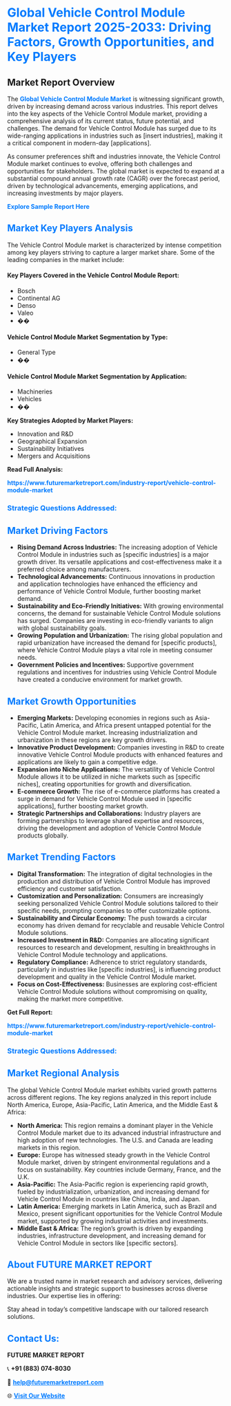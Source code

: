<h1 style="color: #007BFF;">Global Vehicle Control Module Market Report 2025-2033: Driving Factors, Growth Opportunities, and Key Players</h1>

<section id="overview">
<h2>Market Report Overview</h2>
<p>The <a href="https://www.futuremarketreport.com/industry-report/vehicle-control-module-market" style="color: #007BFF; text-decoration: none;"><strong>Global Vehicle Control Module Market</strong></a> is witnessing significant growth, driven by increasing demand across various industries. This report delves into the key aspects of the Vehicle Control Module market, providing a comprehensive analysis of its current status, future potential, and challenges. The demand for Vehicle Control Module has surged due to its wide-ranging applications in industries such as [insert industries], making it a critical component in modern-day [applications].</p>
<p>As consumer preferences shift and industries innovate, the Vehicle Control Module market continues to evolve, offering both challenges and opportunities for stakeholders. The global market is expected to expand at a substantial compound annual growth rate (CAGR) over the forecast period, driven by technological advancements, emerging applications, and increasing investments by major players.</p>
</section>

<section id="overview">
<p><a href="https://www.futuremarketreport.com/request-sample/reportId=113946" style="color: #007BFF; text-decoration: none;"><strong>Explore Sample Report Here</strong></a></p>
</section>

<section id="key-players">
<h2 style="color: #007BFF;">Market Key Players Analysis</h2>
<p>The Vehicle Control Module market is characterized by intense competition among key players striving to capture a larger market share. Some of the leading companies in the market include:</p>
<h4>Key Players Covered in the Vehicle Control Module Report:</h4>
<ul><li>Bosch</li><li>Continental AG</li><li>Denso</li><li>Valeo</li><li>��</li></ul>
<h4>Vehicle Control Module Market Segmentation by Type:</h4>
<ul><li>General Type</li><li>��</li></ul>

<h4>Vehicle Control Module Market Segmentation by Application:</h4>
<ul><li>Machineries</li><li>Vehicles</li><li>��</li></ul>
<p><strong>Key Strategies Adopted by Market Players:</strong></p>
<ul>
<li>Innovation and R&D</li>
<li>Geographical Expansion</li>
<li>Sustainability Initiatives</li>
<li>Mergers and Acquisitions</li>
</ul>
</section>

<section>
<p><strong>Read Full Analysis: </strong></p><a href="https://www.futuremarketreport.com/industry-report/vehicle-control-module-market" style="color: #007BFF; text-decoration: none;"><strong>https://www.futuremarketreport.com/industry-report/vehicle-control-module-market</strong></a>
<h3 style="color: #007BFF;">Strategic Questions Addressed:</h3>
</section>

<section id="driving-factors">
<h2 style="color: #007BFF;">Market Driving Factors</h2>
<ul>
<li><strong>Rising Demand Across Industries:</strong> The increasing adoption of Vehicle Control Module in industries such as [specific industries] is a major growth driver. Its versatile applications and cost-effectiveness make it a preferred choice among manufacturers.</li>
<li><strong>Technological Advancements:</strong> Continuous innovations in production and application technologies have enhanced the efficiency and performance of Vehicle Control Module, further boosting market demand.</li>
<li><strong>Sustainability and Eco-Friendly Initiatives:</strong> With growing environmental concerns, the demand for sustainable Vehicle Control Module solutions has surged. Companies are investing in eco-friendly variants to align with global sustainability goals.</li>
<li><strong>Growing Population and Urbanization:</strong> The rising global population and rapid urbanization have increased the demand for [specific products], where Vehicle Control Module plays a vital role in meeting consumer needs.</li>
<li><strong>Government Policies and Incentives:</strong> Supportive government regulations and incentives for industries using Vehicle Control Module have created a conducive environment for market growth.</li>
</ul>
</section>

<section id="growth-opportunities">
<h2 style="color: #007BFF;">Market Growth Opportunities</h2>
<ul>
<li><strong>Emerging Markets:</strong> Developing economies in regions such as Asia-Pacific, Latin America, and Africa present untapped potential for the Vehicle Control Module market. Increasing industrialization and urbanization in these regions are key growth drivers.</li>
<li><strong>Innovative Product Development:</strong> Companies investing in R&D to create innovative Vehicle Control Module products with enhanced features and applications are likely to gain a competitive edge.</li>
<li><strong>Expansion into Niche Applications:</strong> The versatility of Vehicle Control Module allows it to be utilized in niche markets such as [specific niches], creating opportunities for growth and diversification.</li>
<li><strong>E-commerce Growth:</strong> The rise of e-commerce platforms has created a surge in demand for Vehicle Control Module used in [specific applications], further boosting market growth.</li>
<li><strong>Strategic Partnerships and Collaborations:</strong> Industry players are forming partnerships to leverage shared expertise and resources, driving the development and adoption of Vehicle Control Module products globally.</li>
</ul>
</section>

<section id="trending-factors">
<h2 style="color: #007BFF;">Market Trending Factors</h2>
<ul>
<li><strong>Digital Transformation:</strong> The integration of digital technologies in the production and distribution of Vehicle Control Module has improved efficiency and customer satisfaction.</li>
<li><strong>Customization and Personalization:</strong> Consumers are increasingly seeking personalized Vehicle Control Module solutions tailored to their specific needs, prompting companies to offer customizable options.</li>
<li><strong>Sustainability and Circular Economy:</strong> The push towards a circular economy has driven demand for recyclable and reusable Vehicle Control Module solutions.</li>
<li><strong>Increased Investment in R&D:</strong> Companies are allocating significant resources to research and development, resulting in breakthroughs in Vehicle Control Module technology and applications.</li>
<li><strong>Regulatory Compliance:</strong> Adherence to strict regulatory standards, particularly in industries like [specific industries], is influencing product development and quality in the Vehicle Control Module market.</li>
<li><strong>Focus on Cost-Effectiveness:</strong> Businesses are exploring cost-efficient Vehicle Control Module solutions without compromising on quality, making the market more competitive.</li>
</ul>
</section>

<section>
<p><strong>Get Full Report: </strong></p><a href="https://www.futuremarketreport.com/industry-report/vehicle-control-module-market" style="color: #007BFF; text-decoration: none;"><strong>https://www.futuremarketreport.com/industry-report/vehicle-control-module-market</strong></a>
<h3 style="color: #007BFF;">Strategic Questions Addressed:</h3>
</section>


<section id="regional-analysis">
<h2 style="color: #007BFF;">Market Regional Analysis</h2>
<p>The global Vehicle Control Module market exhibits varied growth patterns across different regions. The key regions analyzed in this report include North America, Europe, Asia-Pacific, Latin America, and the Middle East & Africa:</p>
<ul>
<li><strong>North America:</strong> This region remains a dominant player in the Vehicle Control Module market due to its advanced industrial infrastructure and high adoption of new technologies. The U.S. and Canada are leading markets in this region.</li>
<li><strong>Europe:</strong> Europe has witnessed steady growth in the Vehicle Control Module market, driven by stringent environmental regulations and a focus on sustainability. Key countries include Germany, France, and the U.K.</li>
<li><strong>Asia-Pacific:</strong> The Asia-Pacific region is experiencing rapid growth, fueled by industrialization, urbanization, and increasing demand for Vehicle Control Module in countries like China, India, and Japan.</li>
<li><strong>Latin America:</strong> Emerging markets in Latin America, such as Brazil and Mexico, present significant opportunities for the Vehicle Control Module market, supported by growing industrial activities and investments.</li>
<li><strong>Middle East & Africa:</strong> The region’s growth is driven by expanding industries, infrastructure development, and increasing demand for Vehicle Control Module in sectors like [specific sectors].</li>
</ul>
</section>

<footer>
<h2 style="color: #007BFF;">About FUTURE MARKET REPORT</h2>
<p>We are a trusted name in market research and advisory services, delivering actionable insights and strategic support to businesses across diverse industries. Our expertise lies in offering:</p>

<p>Stay ahead in today’s competitive landscape with our tailored research solutions.</p>

<h2 style="color: #007BFF;">Contact Us:</h2>
<p><strong>FUTURE MARKET REPORT</strong></p>
<p>📞 <strong>+91 (883) 074-8030</strong></p>
<p>📧 <strong><a href="mailto:help@futuremarketreport.com" style="color: #007BFF;">help@futuremarketreport.com</a></strong></p>
<p>🌐 <strong><a href="https://www.futuremarketreport.com/" style="color: #007BFF;">Visit Our Website</a></strong></p>
</footer>